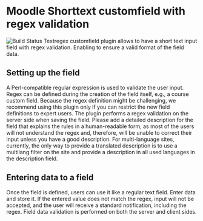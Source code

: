 # Moodle Shorttext customfield with regex validation
![Build Status](https://github.com/benyovszky/moodle-customfield_textregex/actions/workflows/gha.yml/badge.svg?branch=main)
Textregex customfield plugin allows to have a short text input field with regex validation. Enabling to ensure a valid format of the field data.

## Setting up the field
A Perl-compatible regular expression is used to validate the user input. Regex can be defined during the creation of the field itself, e.g., a course custom field. Because the regex definition might be challenging, we recommend using this plugin only if you can restrict the new field definitions to expert users. The plugin performs a regex validation on the server side when saving the field. Please add a detailed description for the field that explains the rules in a human-readable form, as most of the users will not understand the regex and, therefore, will be unable to correct their input unless you have a good description. For multi-language sites, currently, the only way to provide a translated description is to use a multilang filter on the site and provide a description in all used languages in the description field.

## Entering data to a field
Once the field is defined, users can use it like a regular text field. Enter data and store it. If the entered value does not match the regex, input will not be accepted, and the user will receive a standard notification, including the regex. Field data validation is performed on both the server and client sides.
